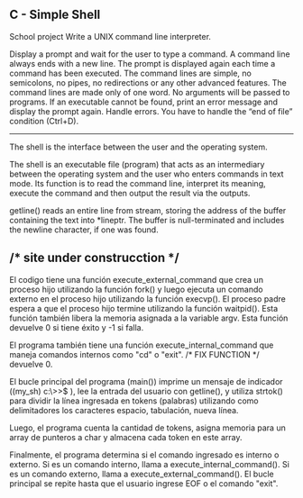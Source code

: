 ## C - Simple Shell		


School project 
Write a UNIX command line interpreter.


Display a prompt and wait for the user to type a command. A command line always ends with a new line.
The prompt is displayed again each time a command has been executed.
The command lines are simple, no semicolons, no pipes, no redirections or any other advanced features.
The command lines are made only of one word. No arguments will be passed to programs.
If an executable cannot be found, print an error message and display the prompt again.
Handle errors.
You have to handle the “end of file” condition (Ctrl+D).

-----------------------------------------------------------------------------------------------------------

The shell is the interface between the user and the operating system.

The shell is an executable file (program) that acts as an intermediary between the operating system and the user who enters commands in text mode.
Its function is to read the command line, interpret its meaning, execute the command and then output the result via the outputs.



getline() reads an entire line from stream, storing the address
       of the buffer containing the text into *lineptr.  The buffer is
       null-terminated and includes the newline character, if one was
       found.
  
  
  ## /* site under construcction */
			  
El codigo tiene una función execute_external_command que crea un proceso hijo utilizando la función fork() y luego ejecuta un comando externo en el proceso hijo utilizando la función execvp(). El proceso padre espera a que el proceso hijo termine utilizando la función waitpid(). Esta función también libera la memoria asignada a la variable argv. Esta función devuelve 0 si tiene éxito y -1 si falla.

El programa también tiene una función execute_internal_command que maneja comandos internos como "cd" o "exit". /* FIX FUNCTION */ devuelve 0.

El bucle principal del programa (main()) imprime un mensaje de indicador ((my_sh) c:\\>>$ ), lee la entrada del usuario con getline(), y utiliza strtok() para dividir la línea ingresada en tokens (palabras) utilizando como delimitadores los caracteres espacio, tabulación, nueva línea.

Luego, el programa cuenta la cantidad de tokens, asigna memoria para un array de punteros a char y almacena cada token en este array.

Finalmente, el programa determina si el comando ingresado es interno o externo. Si es un comando interno, llama a execute_internal_command(). Si es un comando externo, llama a execute_external_command(). El bucle principal se repite hasta que el usuario ingrese EOF o el comando "exit".
			  
			  
		
